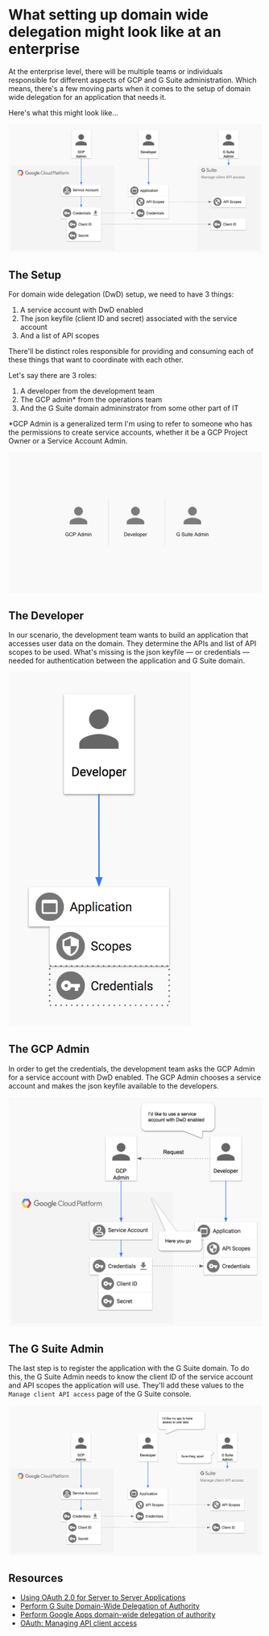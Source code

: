 # What setting up domain wide delegation might look like at an enterprise

At the enterprise level, there will be multiple teams or individuals responsible for different aspects of GCP and G Suite administration. Which means, there's a few moving parts when it comes to the setup of domain wide delegation for an application that needs it.

Here's what this might look like...

![complete]

## The Setup

For domain wide delegation (DwD) setup, we need to have 3 things:

1. A service account with DwD enabled
2. The json keyfile (client ID and secret) associated with the service account
3. And a list of API scopes

There'll be distinct roles responsible for providing and consuming each of these things that want to coordinate with each other. 

Let's say there are 3 roles: 

1. A developer from the development team
2. The GCP admin* from the operations team
3. And the G Suite domain admininstrator from some other part of IT

*GCP Admin is a generalized term I'm using to refer to someone who has the permissions to create service accounts, whether it be a GCP Project Owner or a Service Account Admin.

![roles]

## The Developer

In our scenario, the development team wants to build an application that accesses user data on the domain. They determine the APIs and list of API scopes to be used. What's missing is the json keyfile — or credentials — needed for authentication between the application and G Suite domain. 

![app-scopes]

## The GCP Admin

In order to get the credentials, the development team asks the GCP Admin for a service account with DwD enabled. The GCP Admin chooses a service account and makes the json keyfile available to the developers.

![service-account-request]

## The G Suite Admin

The last step is to register the application with the G Suite domain. To do this, the G Suite Admin needs to know the client ID of the service account and API scopes the application will use. They'll add these values to the `Manage client API access` page of the G Suite console.

![gsuite-admin]

## Resources
* [Using OAuth 2.0 for Server to Server Applications](https://developers.google.com/identity/protocols/OAuth2ServiceAccount)
* [Perform G Suite Domain-Wide Delegation of Authority](https://developers.google.com/admin-sdk/directory/v1/guides/delegation)
* [Perform Google Apps domain-wide delegation of authority](https://developers.google.com/+/domains/authentication/delegation)
* [OAuth: Managing API client access](https://support.google.com/a/answer/162106?hl=en)

[roles]: img/roles.png
[app-scopes]: img/app_scopes.png
[service-account-request]: img/service_account_request.png
[gsuite-admin]: img/gsuite_admin.png
[complete]: img/complete.png
